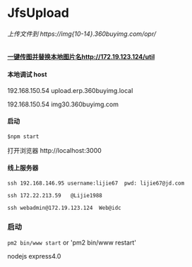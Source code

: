 # JfsUpload

###### 上传文件到 https://img{10-14}.360buyimg.com/opr/


#### [一键传图并替换本地图片名http://172.19.123.124/util](http://172.19.123.124/util)


#### 本地调试 host
192.168.150.54 upload.erp.360buyimg.local

192.168.150.54 img30.360buyimg.com
#### 启动
`$npm start `

打开浏览器 http://localhost:3000



####  线上服务器

`ssh 192.168.146.95 username:lijie67  pwd: lijie67@jd.com`

`ssh 172.22.213.59   @Lijie1988`

`ssh webadmin@172.19.123.124  Web@idc`

### 启动
`pm2 bin/www start` or 'pm2 bin/www restart'


nodejs express4.0
